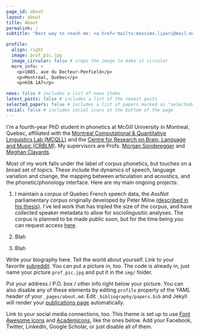 ```yaml
---
page_id: about
layout: about
title: About
permalink: /
subtitle: "Best way to reach me: <a href='mailto:massimo.lipari@mail.mcgill.ca'>first [dot] last [at] mail [dot] mcgill [dot] ca"

profile:
  align: right
  image: prof_pic.jpg
  image_circular: false # crops the image to make it circular
  more_info: >
    <p>1085, ave du Docteur-Penfield</p>
    <p>Montréal, Québec</p>
    <p>H3A 1A7</p>

news: false # includes a list of news items
latest_posts: false # includes a list of the newest posts
selected_papers: false # includes a list of papers marked as "selected={true}"
social: false # includes social icons at the bottom of the page
---
```


I'm a fourth-year PhD student in phonetics at McGill University in Montreal, Quebec, affiliated with the [Montréal Computational & Quantitative Linguistics Lab (MCQLL)](https://mcqll.org/) and the [Centre for Research on Brain, Language and Music (CRBLM)](https://crblm.ca/). My supervisors are Profs. [Morgan Sonderegger](https://people.linguistics.mcgill.ca/~morgan/) and [Meghan Clayards](http://speechlearning.lab.mcgill.ca/).

Most of my work falls under the label of corpus phonetics, but touches on a broad set of topics. These include the dynamics of speech, language variation and change, the mapping between articulation and acoustics, and the phonetic/phonology interface. Here are my main ongoing projects:

1. I maintain a corpus of Quebec French speech data, the *AssNat* parliamentary corpus originally developed by Peter Milne [(described in his thesis)](https://ruor.uottawa.ca/items/b76e477e-316b-4ee3-b7fd-49463f807248). I've led work that has tripled the size of the corpus, and have collected speaker metadata to allow for sociolingusitic analyses. The corpus is planned to be made public soon, but for the time being you can request access [here](https://github.com/massimolipari/corpus_assnat).

2. Blah

3. Blah

Write your biography here. Tell the world about yourself. Link to your favorite [subreddit](http://reddit.com). You can put a picture in, too. The code is already in, just name your picture `prof_pic.jpg` and put it in the `img/` folder.

Put your address / P.O. box / other info right below your picture. You can also disable any of these elements by editing `profile` property of the YAML header of your `_pages/about.md`. Edit `_bibliography/papers.bib` and Jekyll will render your [publications page](/multi-language-al-folio/publications/) automatically.

Link to your social media connections, too. This theme is set up to use [Font Awesome icons](https://fontawesome.com/) and [Academicons](https://jpswalsh.github.io/academicons/), like the ones below. Add your Facebook, Twitter, LinkedIn, Google Scholar, or just disable all of them.
